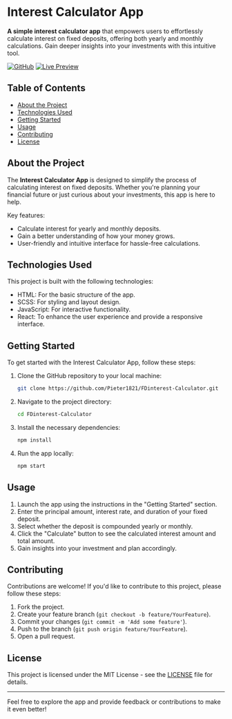 
# Interest Calculator App

**A simple interest calculator app** that empowers users to effortlessly calculate interest on fixed deposits, offering both yearly and monthly calculations. Gain deeper insights into your investments with this intuitive tool.

[![GitHub](https://img.shields.io/badge/GitHub-View_on_GitHub-blue?logo=GitHub)](https://github.com/Pieter1821/FDinterest-Calculator.git)
[![Live Preview](https://img.shields.io/badge/Live_Preview-Try_it_now-brightgreen)](https://fdinterestcalculator.netlify.app/)

## Table of Contents

- [About the Project](#about-the-project)
- [Technologies Used](#technologies-used)
- [Getting Started](#getting-started)
- [Usage](#usage)
- [Contributing](#contributing)
- [License](#license)

## About the Project

The **Interest Calculator App** is designed to simplify the process of calculating interest on fixed deposits. Whether you're planning your financial future or just curious about your investments, this app is here to help.

Key features:
- Calculate interest for yearly and monthly deposits.
- Gain a better understanding of how your money grows.
- User-friendly and intuitive interface for hassle-free calculations.

## Technologies Used

This project is built with the following technologies:

- HTML: For the basic structure of the app.
- SCSS: For styling and layout design.
- JavaScript: For interactive functionality.
- React: To enhance the user experience and provide a responsive interface.

## Getting Started

To get started with the Interest Calculator App, follow these steps:

1. Clone the GitHub repository to your local machine:

   ```bash
   git clone https://github.com/Pieter1821/FDinterest-Calculator.git
   ```

2. Navigate to the project directory:

   ```bash
   cd FDinterest-Calculator
   ```

3. Install the necessary dependencies:

   ```bash
   npm install
   ```

4. Run the app locally:

   ```bash
   npm start
   ```

## Usage

1. Launch the app using the instructions in the "Getting Started" section.
2. Enter the principal amount, interest rate, and duration of your fixed deposit.
3. Select whether the deposit is compounded yearly or monthly.
4. Click the "Calculate" button to see the calculated interest amount and total amount.
5. Gain insights into your investment and plan accordingly.

## Contributing

Contributions are welcome! If you'd like to contribute to this project, please follow these steps:

1. Fork the project.
2. Create your feature branch (`git checkout -b feature/YourFeature`).
3. Commit your changes (`git commit -m 'Add some feature'`).
4. Push to the branch (`git push origin feature/YourFeature`).
5. Open a pull request.

## License

This project is licensed under the MIT License - see the [LICENSE](LICENSE) file for details.

---

Feel free to explore the app and provide feedback or contributions to make it even better!
```



